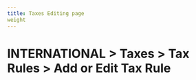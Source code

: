 ```yaml
---
title: Taxes Editing page
weight
---
```


# INTERNATIONAL > Taxes > Tax Rules > Add or Edit Tax Rule
